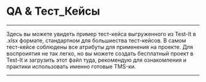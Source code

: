 # QA & Тест_Кейсы
---
Здесь вы можете увидеть пример тест-кейса выгруженного из Test-It в .xlsx формате, стандартном для большиества тест-кейсов. В самом тест-кейсе соблюдены все атрибуты для применения на проекте. Для воспроиятия не так легко, но вы можете создать бесплатный проект в Test-It и загрузить этот файл туда, рекомендую для ознакомления и практики использовать именно готовые TMS-ки.

---